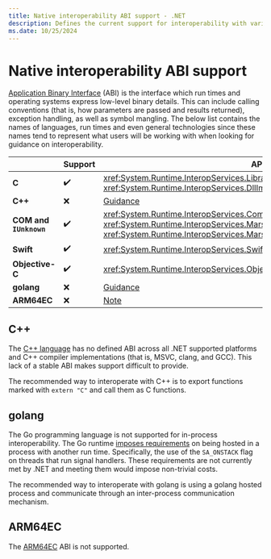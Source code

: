 ```yaml
---
title: Native interoperability ABI support - .NET
description: Defines the current support for interoperability with various ABIs.
ms.date: 10/25/2024
---
```

# Native interoperability ABI support

[Application Binary Interface](https://wikipedia.org/wiki/Application_binary_interface) (ABI) is the interface which run times and operating systems express low-level binary details. This can include calling conventions (that is, how parameters are passed and results returned), exception handling, as well as symbol mangling. The below list contains the names of languages, run times and even general technologies since these names tend to represent what users will be working with when looking for guidance on interoperability.

|   | Support | APIs |
|---|---------|----------------|
| **C**                          | ✔️       | <xref:System.Runtime.InteropServices.LibraryImportAttribute> <xref:System.Runtime.InteropServices.DllImportAttribute> |
| **C++**                        | ❌       | [Guidance](#cpp) |
| **COM and `IUnknown`**         | ✔️       | <xref:System.Runtime.InteropServices.ComWrappers> <xref:System.Runtime.InteropServices.Marshalling.GeneratedComInterfaceAttribute> <xref:System.Runtime.InteropServices.Marshalling.GeneratedComClassAttribute> |
| **Swift**                      | ✔️       | <xref:System.Runtime.InteropServices.Swift> namespace      |
| **Objective-C**                | ✔️       | <xref:System.Runtime.InteropServices.ObjectiveC> namespace |
| **golang**                     | ❌       | [Guidance](#golang) |
| **ARM64EC**                    | ❌       | [Note](#arm64ec)    |

## <a name="cpp"></a> C++

The [C++ language](https://isocpp.org/) has no defined ABI across all .NET supported platforms and C++ compiler implementations (that is, MSVC, clang, and GCC). This lack of a stable ABI makes support difficult to provide.

The recommended way to interoperate with C++ is to export functions marked with `extern "C"` and call them as C functions.

## <a name="golang"></a> golang

The Go programming language is not supported for in-process interoperability. The Go runtime [imposes requirements](https://pkg.go.dev/os/signal#hdr-Non_Go_programs_that_call_Go_code) on being hosted in a process with another run time. Specifically, the use of the `SA_ONSTACK` flag on threads that run signal handlers. These requirements are not currently met by .NET and meeting them would impose non-trivial costs.

The recommended way to interoperate with golang is using a golang hosted process and communicate through an inter-process communication mechanism.

## <a name="arm64ec"></a> ARM64EC

The [ARM64EC](https://learn.microsoft.com/cpp/build/arm64ec-windows-abi-conventions) ABI is not supported.

